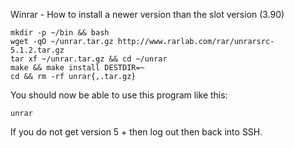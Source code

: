 
Winrar - How to install a newer version than the slot version (3.90)

~~~
mkdir -p ~/bin && bash
wget -qO ~/unrar.tar.gz http://www.rarlab.com/rar/unrarsrc-5.1.2.tar.gz
tar xf ~/unrar.tar.gz && cd ~/unrar
make && make install DESTDIR=~
cd && rm -rf unrar{,.tar.gz}
~~~

You should now be able to use this program like this:

~~~
unrar
~~~

If you do not get  version 5 + then log out then back into SSH.